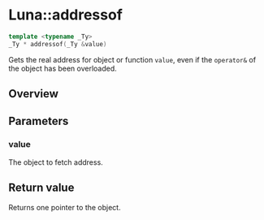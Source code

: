 # Luna::addressof

```c++
template <typename _Ty>
_Ty * addressof(_Ty &value)
```

Gets the real address for object or function `value`, even if the `operator&` of the object has been overloaded. 

## Overview


## Parameters
### value
The object to fetch address. 

## Return value
Returns one pointer to the object. 

